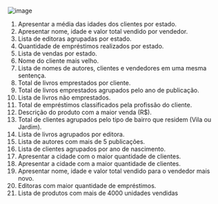 ![image](https://github.com/hbtlucas/livros-vendas-postsql/assets/140832473/36c49932-9c15-43e8-8b6c-25fee67e941c)

1. Apresentar a média das idades dos clientes por estado.
2. Apresentar nome, idade e valor total vendido por vendedor.
3. Lista de editoras agrupadas por estado.
4. Quantidade de empréstimos realizados por estado.
5. Lista de vendas por estado.
6. Nome do cliente mais velho.
7. Lista de nomes de autores, clientes e vendedores em uma mesma sentença.
8. Total de livros emprestados por cliente.
9. Total de livros emprestados agrupados pelo ano de publicação.
10. Lista de livros não emprestados.
11. Total de empréstimos classificados pela profissão do cliente.
12. Descrição do produto com a maior venda (R$).
13. Total de clientes agrupados pelo tipo de bairro que residem (Vila ou Jardim).
14. Lista de livros agrupados por editora.
15. Lista de autores com mais de 5 publicações.
16. Lista de clientes agrupados por ano de nascimento.
17. Apresentar a cidade com o maior quantidade de clientes.
18. Apresentar a cidade com a maior quantidade de clientes.
19. Apresentar nome, idade e valor total vendido para o vendedor mais novo.
20. Editoras com maior quantidade de empréstimos.
21. Lista de produtos com mais de 4000 unidades vendidas
